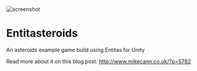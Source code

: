 ![screenshot](http://www.mikecann.co.uk/wp-content/uploads/2015/11/2015-11-09_09-22-56.gif)

# Entitasteroids
An asteroids example game build using Entitas for Unity

Read more about it on this blog post: http://www.mikecann.co.uk/?p=5782



